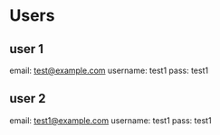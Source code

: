 # Users

## user 1

email: <test@example.com>
username: test1
pass: test1

## user 2

email: <test1@example.com>
username: test1
pass: test1
